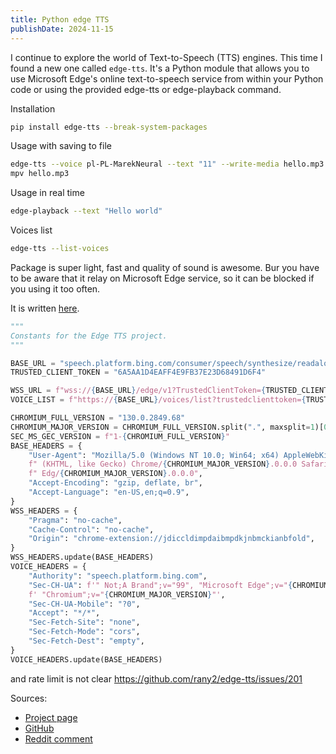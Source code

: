 ```yaml
---
title: Python edge TTS
publishDate: 2024-11-15
---
```


I continue to explore the world of Text-to-Speech (TTS) engines. This time I found a new one called `edge-tts`. It's a Python module that allows you to use Microsoft Edge's online text-to-speech service from within your Python code or using the provided edge-tts or edge-playback command.

Installation

```bash
pip install edge-tts --break-system-packages
```

Usage with saving to file

```bash
edge-tts --voice pl-PL-MarekNeural --text "11" --write-media hello.mp3 --write-subtitles hello.vtt
mpv hello.mp3
```

Usage in real time

```bash
edge-playback --text "Hello world"
```

Voices list

```bash
edge-tts --list-voices
```

Package is super light, fast and quality of sound is awesome. Bur you have to be aware that it relay on Microsoft Edge service, so it can be blocked if you using it too often.

It is written [here](https://github.com/rany2/edge-tts/blob/7c83923a5bf47abf01fcf0614c6d8970c5d8d3f9/src/edge_tts/constants.py#L5).

```python
"""
Constants for the Edge TTS project.
"""

BASE_URL = "speech.platform.bing.com/consumer/speech/synthesize/readaloud"
TRUSTED_CLIENT_TOKEN = "6A5AA1D4EAFF4E9FB37E23D68491D6F4"

WSS_URL = f"wss://{BASE_URL}/edge/v1?TrustedClientToken={TRUSTED_CLIENT_TOKEN}"
VOICE_LIST = f"https://{BASE_URL}/voices/list?trustedclienttoken={TRUSTED_CLIENT_TOKEN}"

CHROMIUM_FULL_VERSION = "130.0.2849.68"
CHROMIUM_MAJOR_VERSION = CHROMIUM_FULL_VERSION.split(".", maxsplit=1)[0]
SEC_MS_GEC_VERSION = f"1-{CHROMIUM_FULL_VERSION}"
BASE_HEADERS = {
    "User-Agent": "Mozilla/5.0 (Windows NT 10.0; Win64; x64) AppleWebKit/537.36"
    f" (KHTML, like Gecko) Chrome/{CHROMIUM_MAJOR_VERSION}.0.0.0 Safari/537.36"
    f" Edg/{CHROMIUM_MAJOR_VERSION}.0.0.0",
    "Accept-Encoding": "gzip, deflate, br",
    "Accept-Language": "en-US,en;q=0.9",
}
WSS_HEADERS = {
    "Pragma": "no-cache",
    "Cache-Control": "no-cache",
    "Origin": "chrome-extension://jdiccldimpdaibmpdkjnbmckianbfold",
}
WSS_HEADERS.update(BASE_HEADERS)
VOICE_HEADERS = {
    "Authority": "speech.platform.bing.com",
    "Sec-CH-UA": f'" Not;A Brand";v="99", "Microsoft Edge";v="{CHROMIUM_MAJOR_VERSION}",'
    f' "Chromium";v="{CHROMIUM_MAJOR_VERSION}"',
    "Sec-CH-UA-Mobile": "?0",
    "Accept": "*/*",
    "Sec-Fetch-Site": "none",
    "Sec-Fetch-Mode": "cors",
    "Sec-Fetch-Dest": "empty",
}
VOICE_HEADERS.update(BASE_HEADERS)
```

and rate limit is not clear https://github.com/rany2/edge-tts/issues/201

Sources:
- [Project page](https://pypi.org/project/edge-tts/)
- [GitHub](https://github.com/rany2/edge-tts)
- [Reddit comment](https://www.reddit.com/r/archlinux/comments/10jahc4/comment/j5kdm6o/?utm_source=share&utm_medium=web3x&utm_name=web3xcss&utm_term=1&utm_content=share_button)